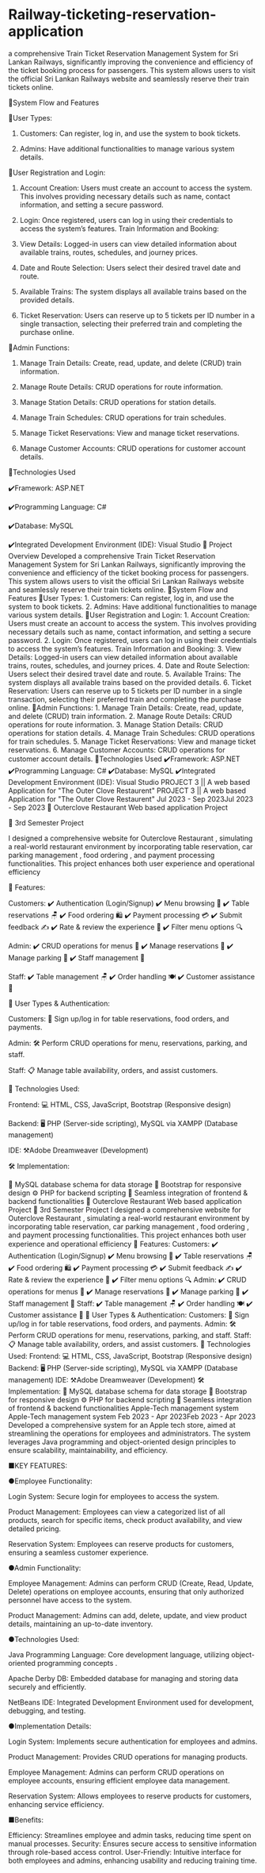 # Railway-ticketing-reservation-application
a comprehensive Train Ticket Reservation Management System for Sri Lankan Railways, significantly improving the convenience and efficiency of the ticket booking process for passengers. This system allows users to visit the official Sri Lankan Railways website and seamlessly reserve their train tickets online.


 🚀System Flow and Features

🔻User Types:

 1. Customers: Can register, log in, and use the system to book tickets.

 2. Admins: Have additional functionalities to manage various system details.


🔻User Registration and Login:

 1. Account Creation: Users must create an account to access the system. This involves providing necessary details such as name, contact information, and setting a secure password.

 2. Login: Once registered, users can log in using their credentials to access the system’s features.
Train Information and Booking:

 3. View Details: Logged-in users can view detailed information about available trains, routes, schedules, and journey prices.

 4. Date and Route Selection: Users select their desired travel date and route.

 5. Available Trains: The system displays all available trains based on the provided details.

 6. Ticket Reservation: Users can reserve up to 5 tickets per ID number in a single transaction, selecting their preferred train and completing the purchase online.


🔻Admin Functions:

 1. Manage Train Details: Create, read, update, and delete (CRUD) train information.

 2. Manage Route Details: CRUD operations for route information.

 3. Manage Station Details: CRUD operations for station details.

 4. Manage Train Schedules: CRUD operations for train schedules.

 5. Manage Ticket Reservations: View and manage ticket reservations.

 6. Manage Customer Accounts: CRUD operations for customer account details.


 🚀Technologies Used

✔️Framework: ASP.NET

✔️Programming Language: C#

✔️Database: MySQL

✔️Integrated Development Environment (IDE): Visual Studio
🚀 Project Overview Developed a comprehensive Train Ticket Reservation Management System for Sri Lankan Railways, significantly improving the convenience and efficiency of the ticket booking process for passengers. This system allows users to visit the official Sri Lankan Railways website and seamlessly reserve their train tickets online. 🚀System Flow and Features 🔻User Types: 1. Customers: Can register, log in, and use the system to book tickets. 2. Admins: Have additional functionalities to manage various system details. 🔻User Registration and Login: 1. Account Creation: Users must create an account to access the system. This involves providing necessary details such as name, contact information, and setting a secure password. 2. Login: Once registered, users can log in using their credentials to access the system’s features. Train Information and Booking: 3. View Details: Logged-in users can view detailed information about available trains, routes, schedules, and journey prices. 4. Date and Route Selection: Users select their desired travel date and route. 5. Available Trains: The system displays all available trains based on the provided details. 6. Ticket Reservation: Users can reserve up to 5 tickets per ID number in a single transaction, selecting their preferred train and completing the purchase online. 🔻Admin Functions: 1. Manage Train Details: Create, read, update, and delete (CRUD) train information. 2. Manage Route Details: CRUD operations for route information. 3. Manage Station Details: CRUD operations for station details. 4. Manage Train Schedules: CRUD operations for train schedules. 5. Manage Ticket Reservations: View and manage ticket reservations. 6. Manage Customer Accounts: CRUD operations for customer account details. 🚀Technologies Used ✔️Framework: ASP.NET ✔️Programming Language: C# ✔️Database: MySQL ✔️Integrated Development Environment (IDE): Visual Studio
PROJECT 3 || A web based Application for "The Outer Clove Restaurent"
PROJECT 3 || A web based Application for "The Outer Clove Restaurent"
Jul 2023 - Sep 2023Jul 2023 - Sep 2023
🔗 Outerclove Restaurant Web based application Project

📅 3rd Semester Project

I designed a comprehensive website for Outerclove Restaurant , simulating a real-world restaurant environment by incorporating table reservation, car parking management , food ordering , and payment processing functionalities. This project enhances both user experience and operational efficiency



🔑 Features:

Customers:
✔️ Authentication (Login/Signup)
✔️ Menu browsing 📜
✔️ Table reservations 🪑
✔️ Food ordering 🛍️
✔️ Payment processing 💳
✔️ Submit feedback ✍️
✔️ Rate & review the experience 🌟
✔️ Filter menu options 🔍

Admin:
✔️ CRUD operations for menus 📝
✔️ Manage reservations 📅
✔️ Manage parking 🚗
✔️ Staff management 👥

Staff:
✔️ Table management 🪑
✔️ Order handling 🍽️
✔️ Customer assistance 🤝


👥 User Types & Authentication:

Customers:
👤 Sign up/log in for table reservations, food orders, and payments.

Admin:
🛠️ Perform CRUD operations for menu, reservations, parking, and staff.

Staff:
📋 Manage table availability, orders, and assist customers.



🔧 Technologies Used:

Frontend:
💻 HTML, CSS, JavaScript, Bootstrap (Responsive design)

Backend:
🖥️ PHP (Server-side scripting), MySQL via XAMPP (Database management)

IDE:
 ⚒️Adobe Dreamweaver (Development)





🛠️ Implementation:

🔗 MySQL database schema for data storage
📱 Bootstrap for responsive design
⚙️ PHP for backend scripting
📡 Seamless integration of frontend & backend functionalities
🔗 Outerclove Restaurant Web based application Project 📅 3rd Semester Project I designed a comprehensive website for Outerclove Restaurant , simulating a real-world restaurant environment by incorporating table reservation, car parking management , food ordering , and payment processing functionalities. This project enhances both user experience and operational efficiency 🔑 Features: Customers: ✔️ Authentication (Login/Signup) ✔️ Menu browsing 📜 ✔️ Table reservations 🪑 ✔️ Food ordering 🛍️ ✔️ Payment processing 💳 ✔️ Submit feedback ✍️ ✔️ Rate & review the experience 🌟 ✔️ Filter menu options 🔍 Admin: ✔️ CRUD operations for menus 📝 ✔️ Manage reservations 📅 ✔️ Manage parking 🚗 ✔️ Staff management 👥 Staff: ✔️ Table management 🪑 ✔️ Order handling 🍽️ ✔️ Customer assistance 🤝 👥 User Types & Authentication: Customers: 👤 Sign up/log in for table reservations, food orders, and payments. Admin: 🛠️ Perform CRUD operations for menu, reservations, parking, and staff. Staff: 📋 Manage table availability, orders, and assist customers. 🔧 Technologies Used: Frontend: 💻 HTML, CSS, JavaScript, Bootstrap (Responsive design) Backend: 🖥️ PHP (Server-side scripting), MySQL via XAMPP (Database management) IDE: ⚒️Adobe Dreamweaver (Development) 🛠️ Implementation: 🔗 MySQL database schema for data storage 📱 Bootstrap for responsive design ⚙️ PHP for backend scripting 📡 Seamless integration of frontend & backend functionalities
Apple-Tech management system
Apple-Tech management system
Feb 2023 - Apr 2023Feb 2023 - Apr 2023
Developed a comprehensive system for an Apple tech store, aimed at streamlining the operations for employees and administrators. The system leverages Java programming and object-oriented design principles to ensure scalability, maintainability, and efficiency.

■KEY FEATURES:

 ●Employee Functionality:

Login System: Secure login for employees to access the system.

Product Management: Employees can view a categorized list of all products, search for specific items, check product availability, and view detailed pricing.

Reservation System: Employees can reserve products for customers, ensuring a seamless customer experience.

 ●Admin Functionality:

Employee Management: Admins can perform CRUD (Create, Read, Update, Delete) operations on employee accounts, ensuring that only authorized personnel have access to the system.

Product Management: Admins can add, delete, update, and view product details, maintaining an up-to-date inventory.

 ●Technologies Used:

Java Programming Language: Core development language, utilizing object-oriented programming concepts .

Apache Derby DB: Embedded database for managing and storing data securely and efficiently.

NetBeans IDE: Integrated Development Environment used for development, debugging, and testing.

 ●Implementation Details:

Login System: Implements secure authentication for employees and admins.

Product Management: Provides CRUD operations for managing products.

Employee Management: Admins can perform CRUD operations on employee accounts, ensuring efficient employee data management.

Reservation System: Allows employees to reserve products for customers, enhancing service efficiency.

 ■Benefits:

Efficiency: Streamlines employee and admin tasks, reducing time spent on manual processes.
Security: Ensures secure access to sensitive information through role-based access control.
User-Friendly: Intuitive interface for both employees and admins, enhancing usability and reducing training time.

